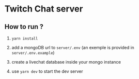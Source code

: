 # Twitch Chat server


## How to run ?

1. `yarn install`

2. add a mongoDB url to `server/.env` (an exemple is provided in `server/.env.example`)

3. create a livechat database inside your mongo instance

4. use `yarn dev` to start the dev server
